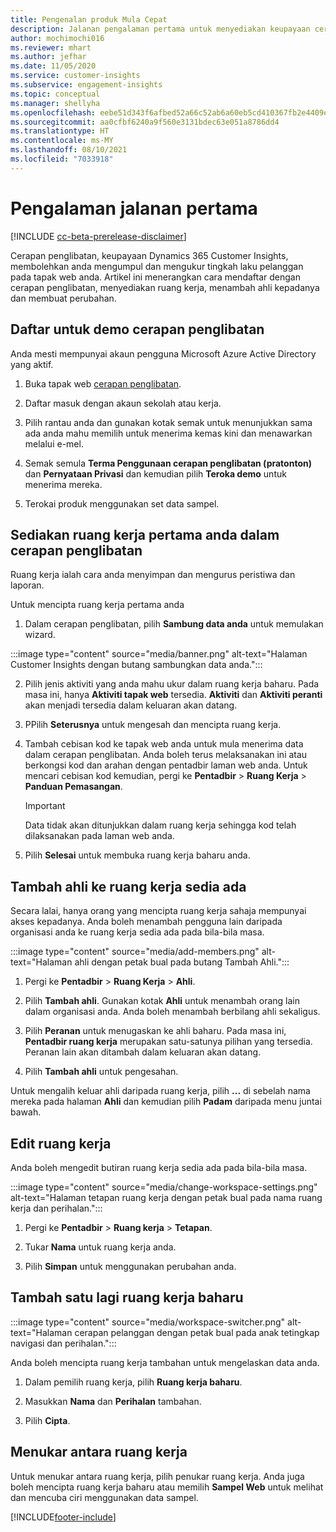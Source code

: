 ```yaml
---
title: Pengenalan produk Mula Cepat
description: Jalanan pengalaman pertama untuk menyediakan keupayaan cerapan penglibatan.
author: mochimochi016
ms.reviewer: mhart
ms.author: jefhar
ms.date: 11/05/2020
ms.service: customer-insights
ms.subservice: engagement-insights
ms.topic: conceptual
ms.manager: shellyha
ms.openlocfilehash: eebe51d343f6afbed52a66c52ab6a60eb5cd410367fb2e4409eb8679f357c91e
ms.sourcegitcommit: aa0cfbf6240a9f560e3131bdec63e051a8786dd4
ms.translationtype: HT
ms.contentlocale: ms-MY
ms.lasthandoff: 08/10/2021
ms.locfileid: "7033918"
---
```

# <a name="first-run-experience"></a>Pengalaman jalanan pertama

[!INCLUDE [cc-beta-prerelease-disclaimer](includes/cc-beta-prerelease-disclaimer.md)]

Cerapan penglibatan, keupayaan Dynamics 365 Customer Insights, membolehkan anda mengumpul dan mengukur tingkah laku pelanggan pada tapak web anda. Artikel ini menerangkan cara mendaftar dengan cerapan penglibatan, menyediakan ruang kerja, menambah ahli kepadanya dan membuat perubahan.

## <a name="sign-up-for-a-demo-of-engagement-insights"></a>Daftar untuk demo cerapan penglibatan

Anda mesti mempunyai akaun pengguna Microsoft Azure Active Directory yang aktif. 

1. Buka tapak web [cerapan penglibatan](https://pi.dynamics.com/). 

1. Daftar masuk dengan akaun sekolah atau kerja.

1. Pilih rantau anda dan gunakan kotak semak untuk menunjukkan sama ada anda mahu memilih untuk menerima kemas kini dan menawarkan melalui e-mel.

1. Semak semula **Terma Penggunaan cerapan penglibatan (pratonton)** dan **Pernyataan Privasi** dan kemudian pilih **Teroka demo** untuk menerima mereka.

1. Terokai produk menggunakan set data sampel. 

## <a name="set-up-your-first-workspace-in-engagement-insights"></a>Sediakan ruang kerja pertama anda dalam cerapan penglibatan

Ruang kerja ialah cara anda menyimpan dan mengurus peristiwa dan laporan.

Untuk mencipta ruang kerja pertama anda

1. Dalam cerapan penglibatan, pilih **Sambung data anda** untuk memulakan wizard. 

:::image type="content" source="media/banner.png" alt-text="Halaman Customer Insights dengan butang sambungkan data anda.":::

2. Pilih jenis aktiviti yang anda mahu ukur dalam ruang kerja baharu. Pada masa ini, hanya **Aktiviti tapak web** tersedia. **Aktiviti** dan **Aktiviti peranti** akan menjadi tersedia dalam keluaran akan datang.

1. PPilih **Seterusnya** untuk mengesah dan mencipta ruang kerja.

1. Tambah cebisan kod ke tapak web anda untuk mula menerima data dalam cerapan penglibatan. Anda boleh terus melaksanakan ini atau berkongsi kod dan arahan dengan pentadbir laman web anda. Untuk mencari cebisan kod kemudian, pergi ke **Pentadbir** > **Ruang Kerja** > **Panduan Pemasangan**.

   > [!IMPORTANT]
   > Data tidak akan ditunjukkan dalam ruang kerja sehingga kod telah dilaksanakan pada laman web anda.

1. Pilih **Selesai** untuk membuka ruang kerja baharu anda. 

## <a name="add-members-to-an-existing-workspace"></a>Tambah ahli ke ruang kerja sedia ada

Secara lalai, hanya orang yang mencipta ruang kerja sahaja mempunyai akses kepadanya. Anda boleh menambah pengguna lain daripada organisasi anda ke ruang kerja sedia ada pada bila-bila masa.

:::image type="content" source="media/add-members.png" alt-text="Halaman ahli dengan petak bual pada butang Tambah Ahli.":::

1. Pergi ke **Pentadbir** > **Ruang Kerja** > **Ahli**.

2. Pilih **Tambah ahli**. Gunakan kotak **Ahli** untuk menambah orang lain dalam organisasi anda. Anda boleh menambah berbilang ahli sekaligus.

3. Pilih **Peranan** untuk menugaskan ke ahli baharu. Pada masa ini, **Pentadbir ruang kerja** merupakan satu-satunya pilihan yang tersedia. Peranan lain akan ditambah dalam keluaran akan datang.

4. Pilih **Tambah ahli** untuk pengesahan.

Untuk mengalih keluar ahli daripada ruang kerja, pilih **...** di sebelah nama mereka pada halaman **Ahli** dan kemudian pilih **Padam** daripada menu juntai bawah.

## <a name="edit-a-workspace"></a>Edit ruang kerja

Anda boleh mengedit butiran ruang kerja sedia ada pada bila-bila masa.

:::image type="content" source="media/change-workspace-settings.png" alt-text="Halaman tetapan ruang kerja dengan petak bual pada nama ruang kerja dan perihalan.":::

1. Pergi ke **Pentadbir** > **Ruang kerja** > **Tetapan**.

1. Tukar **Nama** untuk ruang kerja anda.

1. Pilih **Simpan** untuk menggunakan perubahan anda.

## <a name="add-another-new-workspace"></a>Tambah satu lagi ruang kerja baharu

:::image type="content" source="media/workspace-switcher.png" alt-text="Halaman cerapan pelanggan dengan petak bual pada anak tetingkap navigasi dan perihalan.":::

Anda boleh mencipta ruang kerja tambahan untuk mengelaskan data anda.

1. Dalam pemilih ruang kerja, pilih **Ruang kerja baharu**.

1. Masukkan **Nama** dan **Perihalan** tambahan.

1. Pilih **Cipta**.

## <a name="switch-between-workspaces"></a>Menukar antara ruang kerja

Untuk menukar antara ruang kerja, pilih penukar ruang kerja. Anda juga boleh mencipta ruang kerja baharu atau memilih **Sampel Web** untuk melihat dan mencuba ciri menggunakan data sampel. 



[!INCLUDE[footer-include](../includes/footer-banner.md)]